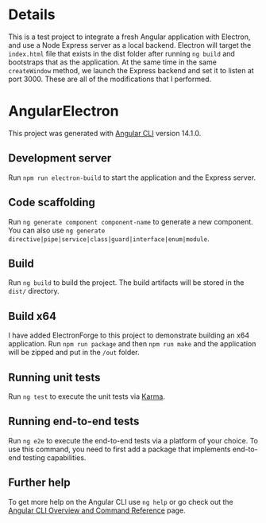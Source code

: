 # Details

This is a test project to integrate a fresh Angular application with Electron, and use a Node Express server as a local backend. Electron will target the `index.html` file that exists in the dist folder after running `ng build` and bootstraps that as the application. At the same time in the same `createWindow` method, we launch the Express backend and set it to listen at port 3000. These are all of the modifications that I performed.

# AngularElectron

This project was generated with [Angular CLI](https://github.com/angular/angular-cli) version 14.1.0.

## Development server

Run `npm run electron-build` to start the application and the Express server.

## Code scaffolding

Run `ng generate component component-name` to generate a new component. You can also use `ng generate directive|pipe|service|class|guard|interface|enum|module`.

## Build

Run `ng build` to build the project. The build artifacts will be stored in the `dist/` directory.

## Build x64

I have added ElectronForge to this project to demonstrate building an x64 application. Run `npm run package` and then `npm run make` and the application will be zipped and put in the `/out` folder.

## Running unit tests

Run `ng test` to execute the unit tests via [Karma](https://karma-runner.github.io).

## Running end-to-end tests

Run `ng e2e` to execute the end-to-end tests via a platform of your choice. To use this command, you need to first add a package that implements end-to-end testing capabilities.

## Further help

To get more help on the Angular CLI use `ng help` or go check out the [Angular CLI Overview and Command Reference](https://angular.io/cli) page.
